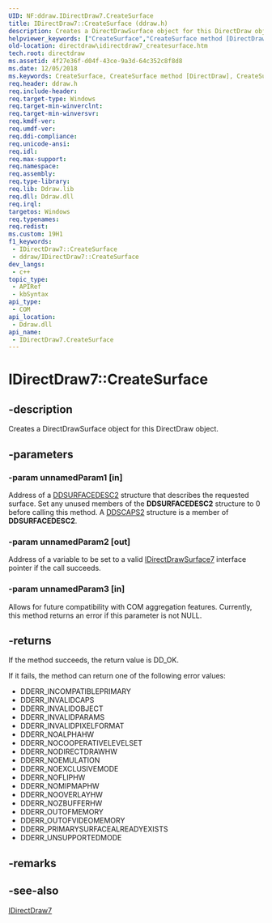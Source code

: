 ```yaml
---
UID: NF:ddraw.IDirectDraw7.CreateSurface
title: IDirectDraw7::CreateSurface (ddraw.h)
description: Creates a DirectDrawSurface object for this DirectDraw object.
helpviewer_keywords: ["CreateSurface","CreateSurface method [DirectDraw]","CreateSurface method [DirectDraw]","IDirectDraw7 interface","IDirectDraw7 interface [DirectDraw]","CreateSurface method","IDirectDraw7.CreateSurface","IDirectDraw7::CreateSurface","ddraw/IDirectDraw7::CreateSurface","directdraw.idirectdraw7_createsurface"]
old-location: directdraw\idirectdraw7_createsurface.htm
tech.root: directdraw
ms.assetid: 4f27e36f-d04f-43ce-9a3d-64c352c8f8d8
ms.date: 12/05/2018
ms.keywords: CreateSurface, CreateSurface method [DirectDraw], CreateSurface method [DirectDraw],IDirectDraw7 interface, IDirectDraw7 interface [DirectDraw],CreateSurface method, IDirectDraw7.CreateSurface, IDirectDraw7::CreateSurface, ddraw/IDirectDraw7::CreateSurface, directdraw.idirectdraw7_createsurface
req.header: ddraw.h
req.include-header: 
req.target-type: Windows
req.target-min-winverclnt: 
req.target-min-winversvr: 
req.kmdf-ver: 
req.umdf-ver: 
req.ddi-compliance: 
req.unicode-ansi: 
req.idl: 
req.max-support: 
req.namespace: 
req.assembly: 
req.type-library: 
req.lib: Ddraw.lib
req.dll: Ddraw.dll
req.irql: 
targetos: Windows
req.typenames: 
req.redist: 
ms.custom: 19H1
f1_keywords:
 - IDirectDraw7::CreateSurface
 - ddraw/IDirectDraw7::CreateSurface
dev_langs:
 - c++
topic_type:
 - APIRef
 - kbSyntax
api_type:
 - COM
api_location:
 - Ddraw.dll
api_name:
 - IDirectDraw7.CreateSurface
---
```


# IDirectDraw7::CreateSurface


## -description

Creates a DirectDrawSurface object for this DirectDraw object.

## -parameters

### -param unnamedParam1 [in]

Address of a <a href="/previous-versions/windows/hardware/drivers/ff550340(v=vs.85)">DDSURFACEDESC2</a> structure that describes the requested surface. Set any unused members of the <b>DDSURFACEDESC2</b> structure to 0 before calling this method. A <a href="/previous-versions/windows/hardware/drivers/ff550292(v=vs.85)">DDSCAPS2</a> structure is a member of <b>DDSURFACEDESC2</b>.

### -param unnamedParam2 [out]

Address of a variable to be set to a valid <a href="/windows/desktop/api/ddraw/nn-ddraw-idirectdrawsurface7">IDirectDrawSurface7</a> interface pointer if the call succeeds.

### -param unnamedParam3 [in]

Allows for future compatibility with COM aggregation features. Currently, this method returns an error if this parameter is not NULL.

## -returns

If the method succeeds, the return value is DD_OK.



If it fails, the method can return one of the following error values:

<ul>
<li>DDERR_INCOMPATIBLEPRIMARY</li>
<li>DDERR_INVALIDCAPS</li>
<li>DDERR_INVALIDOBJECT</li>
<li>DDERR_INVALIDPARAMS</li>
<li>DDERR_INVALIDPIXELFORMAT</li>
<li>DDERR_NOALPHAHW</li>
<li>DDERR_NOCOOPERATIVELEVELSET</li>
<li>DDERR_NODIRECTDRAWHW</li>
<li>DDERR_NOEMULATION</li>
<li>DDERR_NOEXCLUSIVEMODE</li>
<li>DDERR_NOFLIPHW</li>
<li>DDERR_NOMIPMAPHW</li>
<li>DDERR_NOOVERLAYHW</li>
<li>DDERR_NOZBUFFERHW</li>
<li>DDERR_OUTOFMEMORY</li>
<li>DDERR_OUTOFVIDEOMEMORY</li>
<li>DDERR_PRIMARYSURFACEALREADYEXISTS</li>
<li>DDERR_UNSUPPORTEDMODE</li>
</ul>

## -remarks



## -see-also

<a href="/windows/desktop/api/ddraw/nn-ddraw-idirectdraw7">IDirectDraw7</a>